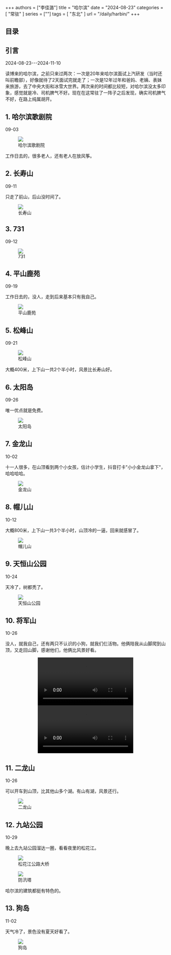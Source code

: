 +++
authors = ["李佳潞"]
title = "哈尔滨"
date = "2024-08-23"
categories = [
    "常驻"
]
series = [""]
tags = [
    "东北"
]
url = "/daily/harbin/"
+++
<!DOCTYPE html>
<html lang="zh-CN">
<head>
    <meta charset="UTF-8">
    <meta name="viewport" content="width=device-width, initial-scale=1.0">
    <link rel="stylesheet" href="/assets/css/styles.css">
    <script src="/assets/js/toc.js"></script>    
</head>
<body>
    <article>
        <nav>
            <h2>目录</h2>
            <ul id="toc">
                <!-- 目录项会在这里动态生成 -->
            </ul>
        </nav>
        <section>
            <h2>引言</h2>
            <p>2024-08-23---2024-11-10</p>
            <p>读博来的哈尔滨，之前只来过两次：一次是20年来哈尔滨面试上汽研发（当时还叫前瞻部），好像就待了2天面试完就走了；一次是12年过年和爸妈、老姨、表妹来旅游，去了中央大街和冰雪大世界。两次来的时间都比较短，对哈尔滨没太多印象，感觉就是冷、司机脾气不好。现在在这常驻了一阵子之后发现，确实司机脾气不好，在路上纯属胡开。
            </p>
        </section>
        <section>
            <h2>1. 哈尔滨歌剧院</h2>
            <p>09-03 <i class="fas fa-sun"></i></p>
            <div class="container">
                <figure class="image">
                    <a data-fancybox="gallery" href="/images/daily-travel/haerbin1.jpg">
    <img src="/images/daily-travel/haerbin1.jpg" loading="lazy">
</a>
                    <figcaption>哈尔滨歌剧院</figcaption>
                </figure>
                <p class="text">工作日去的，很多老人，还有老人在放风筝。</p>
            </div>
        </section>
        <section>
            <h2>2. 长寿山</h2>
            <p>09-11 <i class="fas fa-sun"></i></p>
            <div class="container">
                <p class="text">只走了前山，后山没时间了。</p>
                <figure class="image">
                    <a data-fancybox="gallery" href="/images/daily-travel/haerbin2.jpg">
    <img src="/images/daily-travel/haerbin2.jpg" loading="lazy">
</a>
                    <figcaption>长寿山</figcaption>
                </figure>
            </div>
        </section>
        <section>
            <h2>3. 731</h2>
            <p>09-12 <i class="fas fa-cloud"></i></p>
            <div class="container">
                <figure class="image">
                    <a data-fancybox="gallery" href="/images/daily-travel/haerbin3.jpg">
    <img src="/images/daily-travel/haerbin3.jpg" loading="lazy">
</a>
                    <figcaption>731</figcaption>
                </figure>
            </div>
        </section>
        <section>
            <h2>4. 平山鹿苑</h2>
            <p>09-19 <i class="fas fa-cloud"></i></p>
            <p>工作日去的，没人，走到后来基本只有我自己。</p>
            <div class="container">
                <figure class="image">
                    <a data-fancybox="gallery" href="/images/daily-travel/haerbin4.jpg">
    <img src="/images/daily-travel/haerbin4.jpg" loading="lazy">
</a>
                    <figcaption>平山鹿苑</figcaption>
                </figure>
            </div>
        </section>
        <section>
            <h2>5. 松峰山</h2>
            <p>09-21 <i class="fas fa-sun"></i></p>
            <div class="container">
                <figure class="image">
                    <a data-fancybox="gallery" href="/images/daily-travel/haerbin5.jpg">
    <img src="/images/daily-travel/haerbin5.jpg" loading="lazy">
</a>
                    <figcaption>松峰山</figcaption>
                </figure>
                <p class="text">大概400米，上下山一共2个半小时，风景比长寿山好。</p>
            </div>
        </section>
        <section>
            <h2>6. 太阳岛</h2>
            <p>09-26 <i class="fas fa-sun"></i></p>
            <p>唯一优点就是免费。</p>
            <div class="container">
                <figure class="image">
                    <a data-fancybox="gallery" href="/images/daily-travel/haerbin6.jpg">
    <img src="/images/daily-travel/haerbin6.jpg" loading="lazy">
</a>
                    <figcaption>太阳岛</figcaption>
                </figure>
            </div>
        </section>
        <section>
            <h2>7. 金龙山</h2>
            <p>10-02 <i class="fas fa-sun"></i></p>
            <p>十一人很多，在山顶看到两个小女孩，估计小学生，抖音打卡"小小金龙山拿下"，哈哈哈哈。</p>
            <div class="container">
                <figure class="image">
                    <a data-fancybox="gallery" href="/images/daily-travel/haerbin7.jpg">
    <img src="/images/daily-travel/haerbin7.jpg" loading="lazy">
</a>
                    <figcaption>金龙山</figcaption>
                </figure>
            </div>
        </section>
        <section>
            <h2>8. 帽儿山</h2>
            <p>10-12 <i class="fas fa-sun"></i></p>
            <p>大概800米，上下山一共3个半小时，山顶冷的一逼，回来就感冒了。</p>
            <div class="container">
                <figure class="image">
                    <a data-fancybox="gallery" href="/images/daily-travel/haerbin8.jpg">
    <img src="/images/daily-travel/haerbin8.jpg" loading="lazy">
</a>
                    <figcaption>帽儿山</figcaption>
                </figure>
            </div>
        </section>
        <section>
            <h2>9. 天恒山公园</h2>
            <p>10-24 <i class="fas fa-sun"></i></p>
            <p>天冷了，树都秃了。</p>
            <div class="container">
                <figure class="image">
                    <a data-fancybox="gallery" href="/images/daily-travel/haerbin9.jpg">
    <img src="/images/daily-travel/haerbin9.jpg" loading="lazy">
</a>
                    <figcaption>天恒山公园</figcaption>
                </figure>
            </div>
        </section>
        <section>
            <h2>10. 将军山</h2>
            <p>10-26 <i class="fas fa-cloud"></i></p>
            <p>没人，就我自己，还有两只不认识的小狗，就我们仨活物。他俩陪我从山脚爬到山顶，又走回山脚，感谢他们，他俩比风景好看。</p>
            <div class="container" style="display: flex; justify-content: center;">
              <video controls style="max-width:100%; height:auto;">
                <source src="https://pub-5b6dc435fbf3499ca474b4b6941cb647.r2.dev/haerbin3.mp4" type="video/mp4">
                您的浏览器不支持 HTML5 视频播放。
              </video>
            </div>
            <div class="container" style="display: flex; justify-content: center;">
              <video controls style="max-width:100%; height:auto;">
                <source src="https://pub-5b6dc435fbf3499ca474b4b6941cb647.r2.dev/haerbin2.mp4" type="video/mp4">
                您的浏览器不支持 HTML5 视频播放。
              </video>
            </div>
        </section>
        <section>
            <h2>11. 二龙山</h2>
            <p>10-26 <i class="fas fa-cloud"></i></p>
            <p>可以开车到山顶，比其他山多个湖。有山有湖，风景还行。</p>
            <div class="container">
                <figure class="image">
                    <a data-fancybox="gallery" href="/images/daily-travel/haerbin10.jpg">
    <img src="/images/daily-travel/haerbin10.jpg" loading="lazy">
</a>
                    <figcaption>二龙山</figcaption>
                </figure>
            </div>
        </section>
        <section>
            <h2>12. 九站公园</h2>
            <p>10-29 <i class="fas fa-sun"></i></p>
            <p>晚上去九站公园溜达一圈，看看夜里的松花江。</p>
            <div class="container">
                <figure class="image">
                    <a data-fancybox="gallery" href="/images/daily-travel/haerbin11.jpg">
    <img src="/images/daily-travel/haerbin11.jpg" loading="lazy">
</a>
                    <figcaption>松花江公路大桥</figcaption>
                </figure>
            </div>
            <div class="container">
                <figure class="image">
                    <a data-fancybox="gallery" href="/images/daily-travel/haerbin12.jpg">
    <img src="/images/daily-travel/haerbin12.jpg" loading="lazy">
</a>
                    <figcaption>防汛塔</figcaption>
                </figure>
                <p class="text">哈尔滨的建筑都挺有特色的。</p>
            </div>
        </section>
        <section>
            <h2>13. 狗岛</h2>
            <p>11-02 <i class="fas fa-sun"></i></p>
            <p>天气冷了，景色没有夏天好看了。</p>
            <div class="container">
                <figure class="image">
                    <a data-fancybox="gallery" href="/images/daily-travel/haerbin13.jpg">
    <img src="/images/daily-travel/haerbin13.jpg" loading="lazy">
</a>
                    <figcaption>狗岛</figcaption>
                </figure>
            </div>
        </section>
    </article>
</body>
</html>